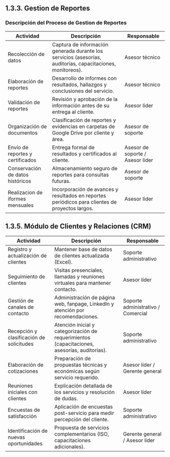 ## 1.3.3. Gestion de Reportes
### Descripción del Proceso de Gestion de Reportes



| **Actividad** | **Descripción** | **Responsable** |
|---------------|-----------------|-----------------|
| Recolección de datos | Captura de información generada durante los servicios (asesorías, auditorías, capacitaciones, monitoreos). | Asesor técnico |
| Elaboración de reportes | Desarrollo de informes con resultados, hallazgos y conclusiones del servicio. | Asesor técnico |
| Validación de reportes | Revisión y aprobación de la información antes de su entrega al cliente. | Asesor líder |
| Organización de documentos | Clasificación de reportes y evidencias en carpetas de Google Drive por cliente y área. | Asesor de soporte |
| Envío de reportes y certificados | Entrega formal de resultados y certificados al cliente. | Asesor de soporte / Asesor líder |
| Conservación de datos históricos | Almacenamiento seguro de reportes para consultas futuras. | Asesor de soporte |
| Realizacion de iformes mensuales| Incorporación de avances y resultados en reportes periódicos para clientes de proyectos largos. | Asesor líder |



## 1.3.5. Módulo de Clientes y Relaciones (CRM)
| **Actividad** | **Descripción** | **Responsable** |
|---------------|-----------------|-----------------|
| Registro y actualización de clientes | Mantener base de datos de clientes actualizada (Excel). | Soporte administrativo |
| Seguimiento de clientes | Visitas presenciales, llamadas y reuniones virtuales para mantener contacto. | Asesor líder |
| Gestión de canales de contacto | Administración de página web, fanpage, LinkedIn y atención por recomendaciones. | Soporte administrativo / Comercial |
| Recepción y clasificación de solicitudes | Atención inicial y categorización de requerimientos (capacitaciones, asesorías, auditorías). |  Soporte administrativo |
| Elaboración de cotizaciones | Preparación de propuestas técnicas y económicas según servicio requerido. | Asesor líder / Gerente general |
| Reuniones iniciales con clientes | Explicación detallada de los servicios y resolución de dudas. | Asesor líder |
| Encuestas de satisfacción | Aplicación de encuestas post-servicio para medir percepción del cliente. | Soporte administrativo |
| Identificación de nuevas oportunidades | Propuesta de servicios complementarios (ISO, capacitaciones adicionales). | Gerente general / Asesor líder |
